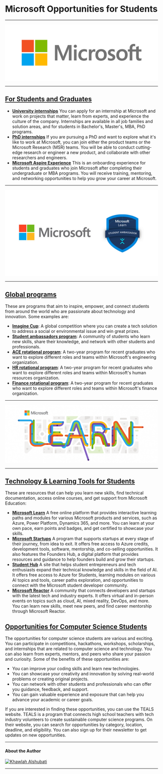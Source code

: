 # Microsoft Opportunities for Students
---
![](microsoft.png)

---
## [For Students and Graduates](https://careers.microsoft.com/v2/global/en/programs/students.html?wt.mc_id=studentamb_211042)
- [**University internships**](https://careers.microsoft.com/v2/global/en/universityinternship?wt.mc_id=studentamb_211042) You can apply for an internship at Microsoft and work on projects that matter, learn from experts, and experience the culture of the company. Internships are available in all job families and solution areas, and for students in Bachelor's, Master's, MBA, PhD programs. 
- [**PhD internships**](https://careers.microsoft.com/v2/global/en/phdinternship?wt.mc_id=studentamb_211042) If you are pursuing a PhD and want to explore what it's like to work at Microsoft, you can join either the product teams or the Microsoft Research (MSR) teams. You will be able to conduct cutting-edge research or engineer a new product, and collaborate with other researchers and engineers.
- [**Microsoft Aspire Experience**](https://careers.microsoft.com/v2/global/en/recentgraduate?wt.mc_id=studentamb_211042) This is an onboarding experience for students and graduates who join Microsoft after completing their undergraduate or MBA programs. You will receive training, mentoring, and networking opportunities to help you grow your career at Microsoft.
---
![](mlsa.png)

---

## [Global programs](https://careers.microsoft.com/v2/global/en/exploremicrosoft?wt.mc_id=studentamb_211042)

These are programs that aim to inspire, empower, and connect students from around the world who are passionate about technology and innovation. Some examples are:

- [**Imagine Cup**](https://imaginecup.microsoft.com?wt.mc_id=studentamb_211042): A global competition where you can create a tech solution to address a social or environmental issue and win great prizes. 
- [**Student ambassadors program**](https://studentambassadors.microsoft.com?wt.mc_id=studentamb_211042): A community of students who learn new skills, share their knowledge, and network with other students and professionals. 
- [**ACE rotational program**](https://careers.microsoft.com/students/us/en/aceprogram?wt.mc_id=studentamb_211042): A two-year program for recent graduates who want to explore different roles and teams within Microsoft's engineering organization. 
- [**HR rotational program**](https://careers.microsoft.com/students/us/en/hrprogram?wt.mc_id=studentamb_211042): A two-year program for recent graduates who want to explore different roles and teams within Microsoft's human resources organization. 
- [**Finance rotational program**](https://careers.microsoft.com/students/us/en/financeprogram?wt.mc_id=studentamb_211042): A two-year program for recent graduates who want to explore different roles and teams within Microsoft's finance organization.
  
---
![](microsoftlearn.png)

---

## [Technology & Learning Tools for Students](https://www.microsoft.com/en-us/education/products/office/default.aspx?wt.mc_id=studentamb_211042)

These are resources that can help you learn new skills, find technical documentation, access online courses, and get support from Microsoft Education:

- [**Microsoft Learn**](https://learn.microsoft.com?wt.mc_id=studentamb_211042) A free online platform that provides interactive learning paths and modules for various Microsoft products and services, such as Azure, Power Platform, Dynamics 365, and more. You can learn at your own pace, earn points and badges, and get certified to showcase your skills.
- [**Microsoft Startups**](https://www.microsoft.com/startups?wt.mc_id=studentamb_211042) A program that supports startups at every stage of their journey, from idea to exit. It offers free access to Azure credits, development tools, software, mentorship, and co-selling opportunities. It also features the Founders Hub, a digital platform that provides resources and guidance to help founders build and grow their startups.
- [**Student Hub**](https://learn.microsoft.com/training/student-hub?wt.mc_id=studentamb_211042) A site that helps student entrepreneurs and tech enthusiasts expand their technical knowledge and skills in the field of AI. It offers free access to Azure for Students, learning modules on various AI topics and tools, career paths exploration, and opportunities to connect with the Microsoft student developer community.
- [**Microsoft Reactor**](https://developer.microsoft.com/reactor?wt.mc_id=studentamb_211042) A community that connects developers and startups with the latest tech and industry experts. It offers virtual and in-person events on topics such as cloud, AI, mixed reality, DevOps, and more. You can learn new skills, meet new peers, and find career mentorship through Microsoft Reactor.


## [Opportunities for Computer Science Students](https://www.microsoft.com/teals?wt.mc_id=studentamb_211042)

The opportunities for computer science students are various and exciting. You can participate in competitions, hackathons, workshops, scholarships, and internships that are related to computer science and technology. You can also learn from experts, mentors, and peers who share your passion and curiosity. Some of the benefits of these opportunities are:

- You can improve your coding skills and learn new technologies.
- You can showcase your creativity and innovation by solving real-world problems or creating original projects.
- You can network with other students and professionals who can offer you guidance, feedback, and support.
- You can gain valuable experience and exposure that can help you advance your academic or career goals.

If you are interested in finding these opportunities, you can use the TEALS website. TEALS is a program that connects high school teachers with tech industry volunteers to create sustainable computer science programs. On their website, you can search for opportunities by category, location, deadline, and eligibility. You can also sign up for their newsletter to get updates on new opportunities.

---

#### About the Author
[![Khawlah Alshubati](https://img.shields.io/badge/Khawlah_Alshubati-0078D4?style=for-the-badge&logo=microsoft&logoColor=white)](https://mvp.microsoft.com/en-US/studentambassadors/profile/7b8cb41a-21f5-492c-a2b6-5c4d02848854)


---



